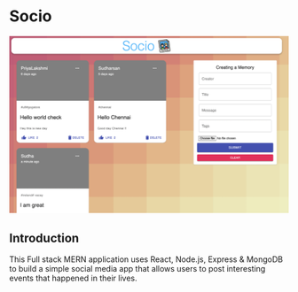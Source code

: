 # Socio

![Memories](https://github.com/lakshiya/social-media-webapp/blob/main/client/src/images/Socio-Full.png)

## Introduction

This Full stack MERN application uses React, Node.js, Express & MongoDB to build a simple social media app that allows users to post interesting events that happened in their lives.

